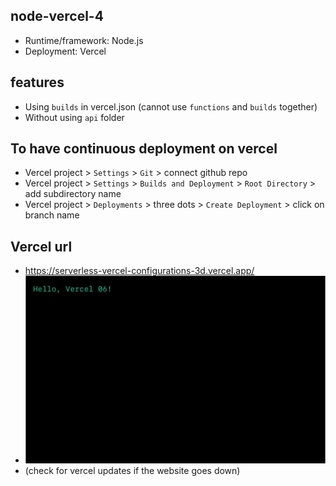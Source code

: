 ## node-vercel-4
- Runtime/framework: Node.js
- Deployment: Vercel

## features
- Using `builds` in vercel.json (cannot use `functions` and `builds` together)
- Without using `api` folder

## To have continuous deployment on vercel
- Vercel project > `Settings` > `Git` > connect github repo
- Vercel project > `Settings` > `Builds and Deployment` > `Root Directory` > add subdirectory name
- Vercel project > `Deployments` > three dots > `Create Deployment` > click on branch name

## Vercel url
- https://serverless-vercel-configurations-3d.vercel.app/
- ![alt text](image.png)
- (check for vercel updates if the website goes down)